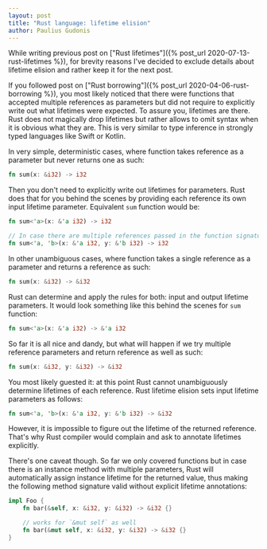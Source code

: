 ```yaml
---
layout: post
title: "Rust language: lifetime elision"
author: Paulius Gudonis
---
```


While writing previous post on ["Rust lifetimes"]({% post_url 2020-07-13-rust-lifetimes %}), for brevity reasons I've decided to exclude details about lifetime elision and rather keep it for the next post.

If you followed post on ["Rust borrowing"]({%  post_url 2020-04-06-rust-borrowing %}), you most likely noticed that there were functions that accepted multiple references as parameters but did not require to explicitly write out what lifetimes were expected. To assure you, lifetimes are there. Rust does not magically drop lifetimes but rather allows to omit syntax when it is obvious what they are. This is very similar to type inference in strongly typed languages like Swift or Kotlin.

In very simple, deterministic cases, where function takes reference as a parameter but never returns one as such:

```rust
fn sum(x: &i32) -> i32
```

Then you don't need to explicitly write out lifetimes for parameters. Rust does that for you behind the scenes by providing each reference its own input lifetime parameter. Equivalent `sum` function would be:

```rust
fn sum<'a>(x: &'a i32) -> i32

// In case there are multiple references passed in the function signature, it would look something like this behind the scenes
fn sum<'a, 'b>(x: &'a i32, y: &'b i32) -> i32
```

In other unambiguous cases, where function takes a single reference as a parameter and returns a reference as such:

```rust
fn sum(x: &i32) -> &i32
```

Rust can determine and apply the rules for both: input and output lifetime parameters. It would look something like this behind the scenes for `sum` function:

```rust
fn sum<'a>(x: &'a i32) -> &'a i32
```

So far it is all nice and dandy, but what will happen if we try multiple reference parameters and return reference as well as such:

```rust
fn sum(x: &i32, y: &i32) -> &i32
```

You most likely guested it: at this point Rust cannot unambiguously determine lifetimes of each reference. Rust lifetime elision sets input lifetime parameters as follows:

```rust
fn sum<'a, 'b>(x: &'a i32, y: &'b i32) -> &i32
```

However, it is impossible to figure out the lifetime of the returned reference. That's why Rust compiler would complain and ask to annotate lifetimes explicitly. 

There's one caveat though. So far we only covered functions but in case there is an instance method with multiple parameters, Rust will automatically assign instance lifetime for the returned value, thus making the following method signature valid without explicit lifetime annotations:

```rust
impl Foo {
	fn bar(&self, x: &i32, y: &i32) -> &i32 {}

	// works for `&mut self` as well 
	fn bar(&mut self, x: &i32, y: &i32) -> &i32 {}
}   
```